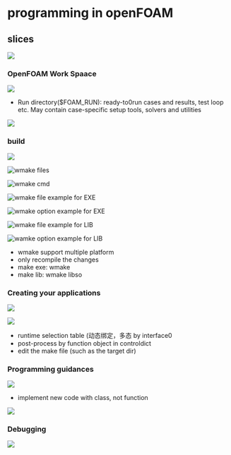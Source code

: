 # programming in openFOAM

## slices

![](img/programming_2020-09-01-23-55-39.png)

### OpenFOAM Work Spaace

![](img/programming_2020-09-03-10-54-50.png)

- Run directory(\$FOAM_RUN): ready-to0run cases and results, test loop etc. May contain case-specific setup tools, solvers and utilities

![](img/programming_2020-09-03-11-42-57.png)

### build

![](img/programming_2020-09-03-11-06-25.png)

![wmake files](img/programming_2020-09-03-11-27-10.png)

![wmake cmd](img/programming_2020-09-03-11-27-57.png)

![wmake file example for EXE](img/programming_2020-09-03-11-45-28.png)

![wmake option example for EXE](img/programming_2020-09-03-11-51-06.png)

![wmake file example for LIB](img/programming_2020-09-03-12-07-13.png)

![wamke option example for LIB](img/programming_2020-09-03-13-50-19.png)

- wmake support multiple platform
- only recompile the changes
- make exe: wmake
- make lib: wmake libso

### Creating your applications

![](img/programming_2020-09-03-11-17-13.png)

![](img/programming_2020-09-03-11-17-52.png)

- runtime selection table (动态绑定，多态 by interface0
- post-process by function object in controldict
- edit the make file (such as the target dir)

### Programming guidances

![](img/programming_2020-09-03-11-33-11.png)

- implement new code with class, not function

![](img/programming_2020-09-03-11-37-50.png)

### Debugging

![](img/programming_2020-09-03-11-41-42.png)
